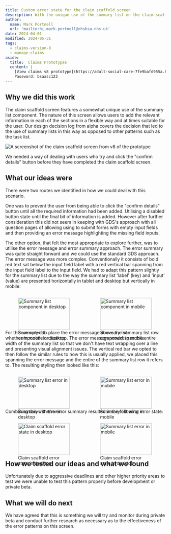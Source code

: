 ```yaml
---
title: Custom error state for the claim scaffold screen
description: With the unique use of the summary list on the claim scaffold screen, we needed to design a custom error state for this screen.
author:
  name: Mark Portnell
  url: 'mailto:hi.mark.portnell@nhsbsa.nhs.uk'
date: 2024-04-01
modified: 2024-05-31
tags:
  - claims-version-8
  - manage-claims
aside:
  title:  Claims Prototypes
  content: |
    [View claims v8 prototype](https://adult-social-care-7fe9bafd955a.herokuapp.com/claims/prototypes/design/v8/) 
    Password: bsaasc123
---
```




## Why we did this work
The claim scaffold screen features a somewhat unique use of the summary list component. The nature of this screen allows users to add the relevant information in each of the sections in a flexible way and at times suitable for the user. Our design decision log from alpha covers the decision that led to the use of summary lists in this way as opposed to other patterns such as the task list. 

![A screenshot of the claim scaffold screen from v8 of the prototype](claim-scaffold.png "The claim scaffold screen")

We needed a way of dealing with users who try and click the "confirm details" button before they have completed the claim scaffold screen.

## What our ideas were
There were two routes we identified in how we could deal with this scenario.

One was to prevent the user from being able to click the "confirm details" button until all the required information had been added. Utilising a disabled button state until the final bit of information is added. However after further consideration this did not seem in keeping with GDS's approach with all question pages of allowing using to submit forms with empty input fields and then providing an error message highlighting the missing field inputs. 

The other option, that felt the most appropriate to explore further, was to utilise the error message and error summary approach. The error summary was quite straight forward and we could use the standard GDS approach. The error message was more complex. Conventionally it consists of bold red text sat below the input field label with a red vertical bar spanning from the input field label to the input field. We had to adapt this pattern slightly for the summary list due to the way the summary list 'label' (key) and 'input' (value) are presented horizontally in tablet and desktop but vertically in mobile:

<div style="display: flex; flex-wrap: wrap; gap: 1rem;">
  <div style="flex: 1; max-width: 48%;">
  <figure>
    <img src="summarylist-desktop.png" alt="Summary list component in desktop" style="width: 100%; height: auto;">
    <figcaption>Summary list component in desktop</figcaption>
  </figure>
  </div>
  <div style="flex: 1; max-width: 48%;">
  <figure>
    <img src="summarylist-mobile.png" alt="Summary list component in mobile" style="width: 100%; height: auto;">
    <figcaption>Summary list component in mobile</figcaption>
  </figure>
  </div>
</div>

For this we opted to place the error message above the summary list row whether in mobile or desktop. The error message would span the entire width of the summary list so that we don't have text wrapping over a line and presenting visual alignment issues. The vertical red bar we opted to then follow the similar rules to how this is usually applied, we placed this spanning the error message and the entire of the summary list row it refers to. The resulting styling then looked like this:

<div style="display: flex; flex-wrap: wrap; gap: 1rem;">
  <div style="flex: 1; max-width: 48%;">
  <figure>
    <img src="error-desktop.png" alt="Summary list error in desktop" style="width: 100%; height: auto;">
    <figcaption>Summary list error in desktop</figcaption>
  </figure>
  </div>
  <div style="flex: 1; max-width: 48%;">
  <figure>
    <img src="error-mobile.png" alt="Summary list error in mobile" style="width: 100%; height: auto;">
    <figcaption>Summary list error in mobile</figcaption>
  </figure>
  </div>
</div>

Combining this with the error summary resulted in the following error state:

<div style="display: flex; flex-wrap: wrap; gap: 1rem;">
  <div style="flex: 1; max-width: 48%;">
  <figure>
    <img src="error-state-desktop.png" alt="Claim scaffold error state in desktop" style="width: 100%; height: auto;">
    <figcaption>Claim scaffold error state in desktop</figcaption>
  </figure>
  </div>
  <div style="flex: 1; max-width: 48%;">
  <figure>
    <img src="error-state-mobile.png" alt="Summary list error in mobile" style="width: 100%; height: auto;">
    <figcaption>Claim scaffold error state in desktop</figcaption>
  </figure>
  </div>
</div>


## How we tested our ideas and what we found
Unfortunately due to aggressive deadlines and other higher priority areas to test we were unable to test this pattern properly before development or private beta. 

## What we will do next
We have agreed that this is something we will try and monitor during private beta and conduct further research as necessary as to the effectiveness of the error patterns on this screen. 

